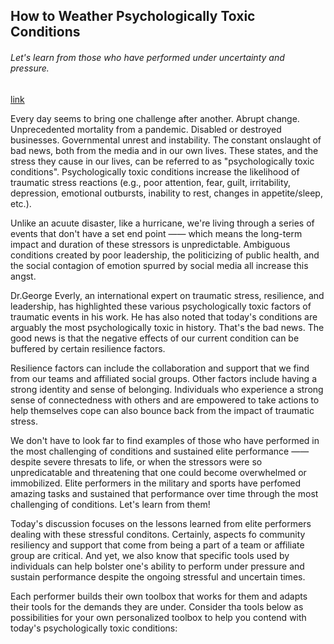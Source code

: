 ## How to Weather Psychologically Toxic Conditions

###### Let's learn from those who have performed under uncertainty and pressure.

[link](https://www.psychologytoday.com/intl/blog/live-within/202101/how-weather-psychologically-toxic-conditions)

Every day seems to bring one challenge after another. Abrupt change. Unprecedented mortality from a pandemic. Disabled or destroyed businesses. Governmental unrest and instability. The constant onslaught of bad news, both from the media and in our own lives. These states, and the stress they cause in our lives, can be referred to as "psychologically toxic conditions". Psychologically toxic conditions increase the likelihood of traumatic stress reactions (e.g., poor attention, fear, guilt, irritability, depression, emotional outbursts, inability to rest, changes in appetite/sleep, etc.).

Unlike an acuute disaster, like a hurricane, we're living through a series of events that don't have a set end point —— which means the long-term impact and duration of these stressors is unpredictable. Ambiguous conditions created by poor leadership, the politicizing of public health, and the social contagion of emotion spurred by social media all increase this angst.

Dr.George Everly, an international expert on traumatic stress, resilience, and leadership, has highlighted these various psychologically toxic factors of traumatic events in his work. He has also noted that today's conditions are arguably the most psychologically toxic in history. That's the bad news. The good news is that the negative effects of our current condition can be buffered by certain resilience factors.

Resilience factors can include the collaboration and support that we find from our teams and affiliated social groups. Other factors include having a strong identity and sense of belonging. Individuals who experience a strong sense of connectedness with others and are empowered to take actions to help themselves cope can also bounce back from the impact of traumatic stress.

We don't have to look far to find examples of those who have performed in the most challenging of conditions and sustained elite performance —— despite severe thresats to life, or when the stressors were so unpredicatable and threatening that one could become overwhelmed or immobilized. Elite performers in the military and sports have perfomed amazing tasks and sustained that performance over time through the most challenging of conditions. Let's learn from them!

Today's discussion focuses on the lessons learned from elite performers dealing with these stressful conditons. Certainly, aspects fo community resiliency and support that come from being a part of a team or affiliate group are critical. And yet, we also know that specific tools used by individuals can help bolster one's ability to perform under pressure and sustain performance despite the ongoing stressful and uncertain times.

Each performer builds their own toolbox that works for them and adapts their tools for the demands they are under. Consider tha tools below as possibilities for your own personalized toolbox to help you contend with today's psychologically toxic conditions:


